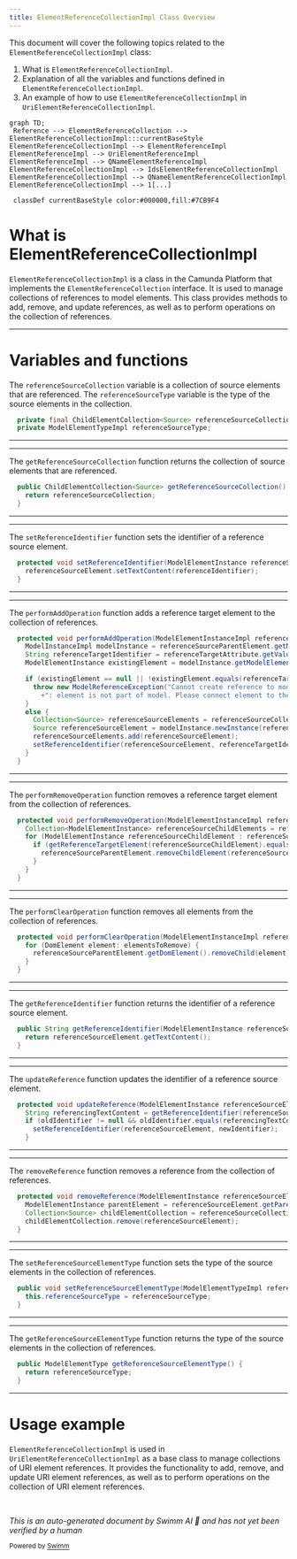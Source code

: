 ```yaml
---
title: ElementReferenceCollectionImpl Class Overview
---
```

This document will cover the following topics related to the `ElementReferenceCollectionImpl` class:

1. What is `ElementReferenceCollectionImpl`.
2. Explanation of all the variables and functions defined in `ElementReferenceCollectionImpl`.
3. An example of how to use `ElementReferenceCollectionImpl` in `UriElementReferenceCollectionImpl`.

```mermaid
graph TD;
 Reference --> ElementReferenceCollection --> ElementReferenceCollectionImpl:::currentBaseStyle
ElementReferenceCollectionImpl --> ElementReferenceImpl
ElementReferenceImpl --> UriElementReferenceImpl
ElementReferenceImpl --> QNameElementReferenceImpl
ElementReferenceCollectionImpl --> IdsElementReferenceCollectionImpl
ElementReferenceCollectionImpl --> QNameElementReferenceCollectionImpl
ElementReferenceCollectionImpl --> 1[...]

 classDef currentBaseStyle color:#000000,fill:#7CB9F4
```

# What is ElementReferenceCollectionImpl

`ElementReferenceCollectionImpl` is a class in the Camunda Platform that implements the `ElementReferenceCollection` interface. It is used to manage collections of references to model elements. This class provides methods to add, remove, and update references, as well as to perform operations on the collection of references.

<SwmSnippet path="/model-api/xml-model/src/main/java/org/camunda/bpm/model/xml/impl/type/reference/ElementReferenceCollectionImpl.java" line="42">

---

# Variables and functions

The `referenceSourceCollection` variable is a collection of source elements that are referenced. The `referenceSourceType` variable is the type of the source elements in the collection.

```java
  private final ChildElementCollection<Source> referenceSourceCollection;
  private ModelElementTypeImpl referenceSourceType;
```

---

</SwmSnippet>

<SwmSnippet path="/model-api/xml-model/src/main/java/org/camunda/bpm/model/xml/impl/type/reference/ElementReferenceCollectionImpl.java" line="49">

---

The `getReferenceSourceCollection` function returns the collection of source elements that are referenced.

```java
  public ChildElementCollection<Source> getReferenceSourceCollection() {
    return referenceSourceCollection;
  }
```

---

</SwmSnippet>

<SwmSnippet path="/model-api/xml-model/src/main/java/org/camunda/bpm/model/xml/impl/type/reference/ElementReferenceCollectionImpl.java" line="54">

---

The `setReferenceIdentifier` function sets the identifier of a reference source element.

```java
  protected void setReferenceIdentifier(ModelElementInstance referenceSourceElement, String referenceIdentifier) {
    referenceSourceElement.setTextContent(referenceIdentifier);
  }
```

---

</SwmSnippet>

<SwmSnippet path="/model-api/xml-model/src/main/java/org/camunda/bpm/model/xml/impl/type/reference/ElementReferenceCollectionImpl.java" line="58">

---

The `performAddOperation` function adds a reference target element to the collection of references.

```java
  protected void performAddOperation(ModelElementInstanceImpl referenceSourceParentElement, Target referenceTargetElement) {
    ModelInstanceImpl modelInstance = referenceSourceParentElement.getModelInstance();
    String referenceTargetIdentifier = referenceTargetAttribute.getValue(referenceTargetElement);
    ModelElementInstance existingElement = modelInstance.getModelElementById(referenceTargetIdentifier);

    if (existingElement == null || !existingElement.equals(referenceTargetElement)) {
      throw new ModelReferenceException("Cannot create reference to model element " + referenceTargetElement
        +": element is not part of model. Please connect element to the model first.");
    }
    else {
      Collection<Source> referenceSourceElements = referenceSourceCollection.get(referenceSourceParentElement);
      Source referenceSourceElement = modelInstance.newInstance(referenceSourceType);
      referenceSourceElements.add(referenceSourceElement);
      setReferenceIdentifier(referenceSourceElement, referenceTargetIdentifier);
    }
  }
```

---

</SwmSnippet>

<SwmSnippet path="/model-api/xml-model/src/main/java/org/camunda/bpm/model/xml/impl/type/reference/ElementReferenceCollectionImpl.java" line="75">

---

The `performRemoveOperation` function removes a reference target element from the collection of references.

```java
  protected void performRemoveOperation(ModelElementInstanceImpl referenceSourceParentElement, Object referenceTargetElement) {
    Collection<ModelElementInstance> referenceSourceChildElements = referenceSourceParentElement.getChildElementsByType(referenceSourceType);
    for (ModelElementInstance referenceSourceChildElement : referenceSourceChildElements) {
      if (getReferenceTargetElement(referenceSourceChildElement).equals(referenceTargetElement)) {
        referenceSourceParentElement.removeChildElement(referenceSourceChildElement);
      }
    }
  }
```

---

</SwmSnippet>

<SwmSnippet path="/model-api/xml-model/src/main/java/org/camunda/bpm/model/xml/impl/type/reference/ElementReferenceCollectionImpl.java" line="84">

---

The `performClearOperation` function removes all elements from the collection of references.

```java
  protected void performClearOperation(ModelElementInstanceImpl referenceSourceParentElement, Collection<DomElement> elementsToRemove) {
    for (DomElement element: elementsToRemove) {
      referenceSourceParentElement.getDomElement().removeChild(element);
    }
  }
```

---

</SwmSnippet>

<SwmSnippet path="/model-api/xml-model/src/main/java/org/camunda/bpm/model/xml/impl/type/reference/ElementReferenceCollectionImpl.java" line="90">

---

The `getReferenceIdentifier` function returns the identifier of a reference source element.

```java
  public String getReferenceIdentifier(ModelElementInstance referenceSourceElement) {
    return referenceSourceElement.getTextContent();
  }
```

---

</SwmSnippet>

<SwmSnippet path="/model-api/xml-model/src/main/java/org/camunda/bpm/model/xml/impl/type/reference/ElementReferenceCollectionImpl.java" line="95">

---

The `updateReference` function updates the identifier of a reference source element.

```java
  protected void updateReference(ModelElementInstance referenceSourceElement, String oldIdentifier, String newIdentifier) {
    String referencingTextContent = getReferenceIdentifier(referenceSourceElement);
    if (oldIdentifier != null && oldIdentifier.equals(referencingTextContent)) {
      setReferenceIdentifier(referenceSourceElement, newIdentifier);
    }
```

---

</SwmSnippet>

<SwmSnippet path="/model-api/xml-model/src/main/java/org/camunda/bpm/model/xml/impl/type/reference/ElementReferenceCollectionImpl.java" line="103">

---

The `removeReference` function removes a reference from the collection of references.

```java
  protected void removeReference(ModelElementInstance referenceSourceElement, ModelElementInstance referenceTargetElement) {
    ModelElementInstance parentElement = referenceSourceElement.getParentElement();
    Collection<Source> childElementCollection = referenceSourceCollection.get(parentElement);
    childElementCollection.remove(referenceSourceElement);
  }
```

---

</SwmSnippet>

<SwmSnippet path="/model-api/xml-model/src/main/java/org/camunda/bpm/model/xml/impl/type/reference/ElementReferenceCollectionImpl.java" line="109">

---

The `setReferenceSourceElementType` function sets the type of the source elements in the collection of references.

```java
  public void setReferenceSourceElementType(ModelElementTypeImpl referenceSourceType) {
    this.referenceSourceType = referenceSourceType;
  }
```

---

</SwmSnippet>

<SwmSnippet path="/model-api/xml-model/src/main/java/org/camunda/bpm/model/xml/impl/type/reference/ElementReferenceCollectionImpl.java" line="113">

---

The `getReferenceSourceElementType` function returns the type of the source elements in the collection of references.

```java
  public ModelElementType getReferenceSourceElementType() {
    return referenceSourceType;
  }
```

---

</SwmSnippet>

# Usage example

`ElementReferenceCollectionImpl` is used in `UriElementReferenceCollectionImpl` as a base class to manage collections of URI element references. It provides the functionality to add, remove, and update URI element references, as well as to perform operations on the collection of URI element references.

&nbsp;

*This is an auto-generated document by Swimm AI 🌊 and has not yet been verified by a human*

<SwmMeta version="3.0.0" repo-id="Z2l0aHViJTNBJTNBQ2l0aS1jYW11bmRhJTNBJTNBZ2lsYWRuYXZvdA==" repo-name="Citi-camunda" doc-type="general-class"><sup>Powered by [Swimm](/)</sup></SwmMeta>
